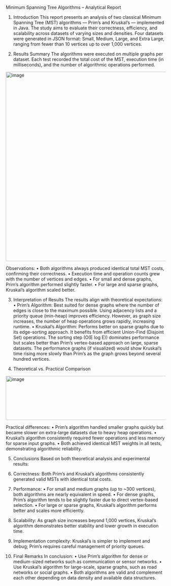 Minimum Spanning Tree Algorithms – Analytical Report
1. Introduction
This report presents an analysis of two classical Minimum Spanning Tree (MST) algorithms — Prim’s and Kruskal’s — implemented in Java.
The study aims to evaluate their correctness, efficiency, and scalability across datasets of varying sizes and densities.
Four datasets were generated in JSON format: Small, Medium, Large, and Extra Large, ranging from fewer than 10 vertices up to over 1,000 vertices.

2. Results Summary
The algorithms were executed on multiple graphs per dataset.
Each test recorded the total cost of the MST, execution time (in milliseconds), and the number of algorithmic operations performed.
 <img width="864" height="597" alt="image" src="https://github.com/user-attachments/assets/34e649be-f3e7-4b01-a271-ddf360a5c24c" />

Observations:
•	Both algorithms always produced identical total MST costs, confirming their correctness.
•	Execution time and operation counts grew with the number of vertices and edges.
•	For small and dense graphs, Prim’s algorithm performed slightly faster.
•	For large and sparse graphs, Kruskal’s algorithm scaled better.

3. Interpretation of Results
The results align with theoretical expectations:
•	Prim’s Algorithm:
Best suited for dense graphs where the number of edges is close to the maximum possible.
Using adjacency lists and a priority queue (min-heap) improves efficiency.
However, as graph size increases, the number of heap operations grows rapidly, increasing runtime.
•	Kruskal’s Algorithm:
Performs better on sparse graphs due to its edge-sorting approach.
It benefits from efficient Union-Find (Disjoint Set) operations.
The sorting step (O(E log E)) dominates performance but scales better than Prim’s vertex-based approach on large, sparse datasets.
The performance graphs (if visualized) would show Kruskal’s time rising more slowly than Prim’s as the graph grows beyond several hundred vertices.

4. Theoretical vs. Practical Comparison
<img width="627" height="139" alt="image" src="https://github.com/user-attachments/assets/6201c7d2-a3bd-433d-a546-3533a06a9a31" />

Practical differences:
•	Prim’s algorithm handled smaller graphs quickly but became slower on extra-large datasets due to heavy heap operations.
•	Kruskal’s algorithm consistently required fewer operations and less memory for sparse input graphs.
•	Both achieved identical MST weights in all tests, demonstrating algorithmic reliability.

5. Conclusions
Based on both theoretical analysis and experimental results:
 1.	Correctness:
 Both Prim’s and Kruskal’s algorithms consistently generated valid MSTs with identical total costs.
 2.	Performance:
 •	For small and medium graphs (up to ~300 vertices), both algorithms are nearly equivalent in speed.
 •	For dense graphs, Prim’s algorithm tends to be slightly faster due to direct vertex-based selection.
 •	For large or sparse graphs, Kruskal’s algorithm performs better and scales more efficiently.
 3.	Scalability:
 As graph size increases beyond 1,000 vertices, Kruskal’s algorithm demonstrates better stability and lower growth in execution time.
 4.	Implementation complexity:
 Kruskal’s is simpler to implement and debug; Prim’s requires careful management of priority queues.

6. Final Remarks
In conclusion:
•	Use Prim’s algorithm for dense or medium-sized networks such as communication or sensor networks.
•	Use Kruskal’s algorithm for large-scale, sparse graphs, such as road networks or social graphs.
•	Both algorithms are valid and complement each other depending on data density and available data structures.

